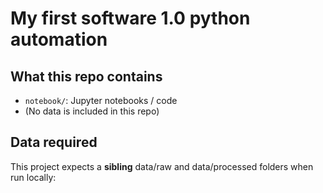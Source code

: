 # My first software 1.0 python automation 

## What this repo contains
- `notebook/`: Jupyter notebooks / code
- (No data is included in this repo)

## Data required
This project expects a **sibling** data/raw and data/processed folders when run locally:
